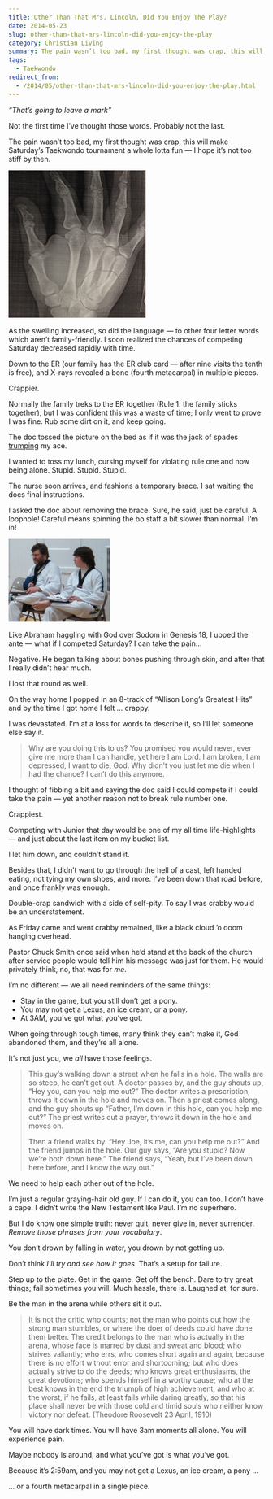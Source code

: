 ```yaml
---
title: Other Than That Mrs. Lincoln, Did You Enjoy The Play?
date: 2014-05-23
slug: other-than-that-mrs-lincoln-did-you-enjoy-the-play
category: Christian Living
summary: The pain wasn’t too bad, my first thought was crap, this will make Saturday’s Taekwondo tournament a whole lotta fun — I hope it’s not too stiff by then.
tags: 
  - Taekwondo
redirect_from:
  - /2014/05/other-than-that-mrs-lincoln-did-you-enjoy-the-play.html
---
```




*“That’s going to leave a mark”*

Not the first time I’ve thought those words. Probably not the last.

The pain wasn’t too bad, my first thought was crap, this will make
Saturday’s Taekwondo tournament a whole lotta fun — I hope it’s not too
stiff by then.

<p><img class="floatleft" src="/images/2014/05/hand.jpg" width="270" height="290"></p>

As the swelling increased, so did the language — to other four letter
words which aren’t family-friendly. I soon realized the chances of
competing Saturday decreased rapidly with time.

Down to the ER (our family has the ER club card — after nine visits the
tenth is free), and X-rays revealed a bone (fourth metacarpal) in
multiple pieces.

Crappier.

Normally the family treks to the ER together (Rule 1: the family sticks
together), but I was confident this was a waste of time; I only went to
prove I was fine. Rub some dirt on it, and
keep going.

The doc tossed the picture on the bed as if it was the jack of spades
[trumping](http://dictionary.reference.com/browse/trumping) my ace.

I wanted to toss my lunch, cursing myself for violating rule one and now
being alone. Stupid. Stupid. Stupid.

The nurse soon arrives, and fashions a temporary brace. I sat waiting
the docs final instructions.

I asked the doc about removing the brace. Sure, he said, just be
careful. A loophole! Careful means spinning the bo staff a bit slower
than normal. I’m in!

<p><img class="floatright" src="/images/2014/05/MAA-Tournament.jpg" width="200" height="163"></p>

Like Abraham haggling with God over Sodom in Genesis 18, I upped the
ante — what if I competed Saturday? I can take the pain…

Negative. He began talking about bones pushing through skin, and after
that I really didn’t hear much.

I lost that round as well.

On the way home I popped in an 8-track of “Allison Long’s Greatest Hits”
and by the time I got home I felt … crappy.

I was devastated. I’m at a loss for words to describe it, so I’ll let
someone else say it.

> Why are you doing this to us? You promised you would never, ever give
> me more than I can handle, yet here I am Lord. I am broken, I am
> depressed, I want to die, God. Why didn’t you just let me die when I
> had the chance? I can’t do this anymore.

I thought of fibbing a bit and saying the doc said I could compete if I
could take the pain — yet another reason not to break rule number one.

Crappiest.

Competing with Junior that day would be one of my all time
life-highlights — and just about the last item on my bucket list.

I let him down, and couldn’t stand it.

Besides that, I didn’t want to go through the hell of a cast, left
handed eating, not tying my own shoes, and more. I’ve been down that
road before, and once frankly was enough.

Double-crap sandwich with a side of self-pity. To say I was crabby would
be an understatement.

As Friday came and went crabby remained, like a black cloud ’o doom
hanging overhead.

Pastor Chuck Smith once said when he’d stand at the back of the church
after service people would tell him his message was just for them. He
would privately think, no, that was for *me*.

I’m no different — we all need reminders of the same things:

-   Stay in the game, but you still don’t get a pony.
-   You may not get a Lexus, an ice cream, or a pony.
-   At 3AM, you’ve got what you’ve got.

When going through tough times, many think they can’t make it, God
abandoned them, and they’re all alone.

It’s not just you, we *all* have those feelings.

<blockquote cite="http://www.imdb.com/title/tt0745664/quotes?item=qt0298057">
<p>This guy’s walking down a street when he falls in a hole. The walls are so steep, he can’t get out. A doctor passes by, and the guy shouts up, “Hey you, can you help me out?” The doctor writes a prescription, throws it down in the hole and moves on. Then a priest comes along, and the guy shouts up “Father, I’m down in this hole, can you help me out?” The priest writes out a prayer, throws it down in the hole and moves on.</p>
<p>Then a friend walks by. “Hey Joe, it’s me, can you help me out?” And the friend jumps in the hole. Our guy says, “Are you stupid? Now we’re both down here.” The friend says, “Yeah, but I’ve been down here before, and I know the way out.”</p>
</blockquote>

We need to help each other out of the hole.

I’m just a regular graying-hair old guy. If I can do it, you can too. I
don’t have a cape. I didn’t write the New Testament like Paul. I’m no
superhero.

But I do know one simple truth: never quit, never give in, never
surrender. *Remove those phrases from your vocabulary*.

You don’t drown by falling in water, you drown by not getting up.

Don’t think *I’ll try and see how it goes*. That’s a setup for failure.

Step up to the plate. Get in the game. Get off
the bench. Dare to try great things; fail sometimes you will. Much
hassle, there is. Laughed at, for sure.

Be the man in the arena while others sit it out.

> It is not the critic who counts; not the man who points out how the
> strong man stumbles, or where the doer of deeds could have done them
> better. The credit belongs to the man who is actually in the arena,
> whose face is marred by dust and sweat and blood; who strives
> valiantly; who errs, who comes short again and again, because there is
> no effort without error and shortcoming; but who does actually strive
> to do the deeds; who knows great enthusiasms, the great devotions; who
> spends himself in a worthy cause; who at the best knows in the end the
> triumph of high achievement, and who at the worst, if he fails, at
> least fails while daring greatly, so that his place shall never be
> with those cold and timid souls who neither know victory nor defeat.
> (Theodore Roosevelt 23 April, 1910)

You will have dark times. You will have 3am moments all alone. You will
experience pain.

Maybe nobody is around, and what you’ve got is what you’ve got.

Because it’s 2:59am, and you may not get a Lexus, an ice cream, a pony …

… or a fourth metacarpal in a single piece.

